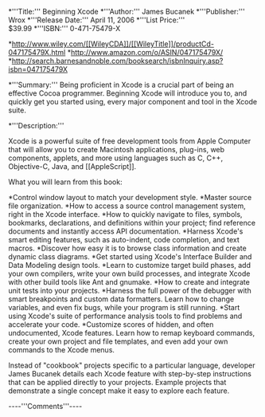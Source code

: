 


*'''Title:'''
Beginning Xcode
*'''Author:'''
James Bucanek
*'''Publisher:'''
Wrox
*'''Release Date:'''
April 11, 2006
*'''List Price:'''   
$39.99
*'''ISBN:'''
0-471-75479-X


*http://www.wiley.com/[[WileyCDA]]/[[WileyTitle]]/productCd-047175479X.html
*http://www.amazon.com/o/ASIN/047175479X/
*http://search.barnesandnoble.com/booksearch/isbnInquiry.asp?isbn=047175479X


*'''Summary:'''
Being proficient in Xcode is a crucial part of being an effective Cocoa programmer. Beginning Xcode will introduce you to, and quickly get you started using, every major component and tool in the Xcode suite.

*'''Description:'''

Xcode is a powerful suite of free development tools from Apple Computer that will allow you to create Macintosh applications, plug-ins, web components, applets, and more using languages such as C, C++, Objective-C, Java, and [[AppleScript]].

What you will learn from this book: 

*Control window layout to match your development style.
*Master source file organization.
*How to access a source control management system, right in the Xcode interface.
*How to quickly navigate to files, symbols, bookmarks, declarations, and definitions within your project; find reference documents and instantly access API documentation.
*Harness Xcode's smart editing features, such as auto-indent, code completion, and text macros.
*Discover how easy it is to browse class information and create dynamic class diagrams.
*Get started using Xcode's Interface Builder and Data Modeling design tools.
*Learn to customize target build phases, add your own compilers, write your own build processes, and integrate Xcode with other build tools like Ant and gnumake.
*How to create and integrate unit tests into your projects.
*Harness the full power of the debugger with smart breakpoints and custom data formatters. Learn how to change variables, and even fix bugs, while your program is still running.
*Start using Xcode's suite of performance analysis tools to find problems and accelerate your code.
*Customize scores of hidden, and often undocumented, Xcode features. Learn how to remap keyboard commands, create your own project and file templates, and even add your own commands to the Xcode menus.


Instead of "cookbook" projects specific to a particular language, developer James Bucanek details each Xcode feature with step-by-step instructions that can be applied directly to your projects. Example projects that demonstrate a single concept make it easy to explore each feature.



----'''Comments'''----